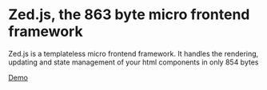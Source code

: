 # Zed.js, the 863 byte micro frontend framework

Zed.js is a templateless micro frontend framework. It handles the rendering, updating and state management of your html components in only 854 bytes

[Demo](https://zed.js.org)